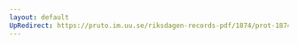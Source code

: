 ```yaml
---
layout: default
UpRedirect: https://pruto.im.uu.se/riksdagen-records-pdf/1874/prot-1874--ak--318/prot-1874--ak--318_025.pdf
---
```

